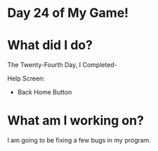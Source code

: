 # Day 24 of My Game!

# What did I do?

The Twenty-Fourth Day, I Completed-

Help Screen:

* Back Home Button

# What am I working on? 

I am going to be fixing a few bugs in my program.
